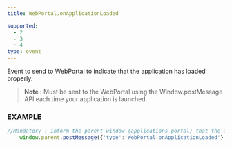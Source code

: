 ```yaml
---
title: WebPortal.onApplicationLoaded

supported:
  - 2
  - 3
  - 4
type: event
---
```


Event to send to WebPortal to indicate that the application has loaded properly.

>**Note :** Must be sent to the WebPortal using the Window.postMessage API each time your application is launched.

### EXAMPLE

```javascript
//Mandatory : inform the parent window (applications portal) that the application is loaded and ready 
    window.parent.postMessage({'type':'WebPortal.onApplicationLoaded'}, '*');
```